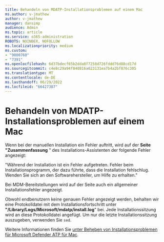 ```yaml
---
title: Behandeln von MDATP-Installationsproblemen auf einem Mac
ms.author: v-jmathew
author: v-jmathew
manager: dansimp
audience: Admin
ms.topic: article
ms.service: o365-administration
ROBOTS: NOINDEX, NOFOLLOW
ms.localizationpriority: medium
ms.custom:
- "9000760"
- "7391"
ms.openlocfilehash: 6d37bdecf65b2dda8f7258d726fddd76d88cd17d
ms.sourcegitcommit: c4e8c29a94f840816a023131ea7b4a2bf876c305
ms.translationtype: MT
ms.contentlocale: de-DE
ms.lasthandoff: 06/29/2022
ms.locfileid: "66427387"
---
```

# <a name="troubleshoot-mdatp-installation-problems-on-a-mac"></a>Behandeln von MDATP-Installationsproblemen auf einem Mac

Wenn bei der manuellen Installation ein Fehler auftritt, wird auf der **Seite "Zusammenfassung** " des Installations-Assistenten der folgende Fehler angezeigt:

"Während der Installation ist ein Fehler aufgetreten. Fehler beim Installationsprogramm, der dazu führte, dass die Installation fehlschlug. Wenden Sie sich an den Softwarehersteller, um Hilfe zu erhalten."

Bei MDM-Bereitstellungen wird auf der Seite auch ein allgemeiner Installationsfehler angezeigt.

Obwohl endbenutzern keine genauen Fehler angezeigt werden, behalten wir eine Protokolldatei mit dem Installationsfortschritt unter **"/Library/Logs/Microsoft/mdatp/install.log**" bei. Jede Installationssitzung wird an diese Protokolldatei angefügt. Um nur die letzte Installationssitzung auszugeben, verwenden Sie `sed`.

Weitere Informationen finden Sie [unter Beheben von Installationsproblemen für Microsoft Defender ATP für Mac](https://go.microsoft.com/fwlink/?linkid=2144615).
